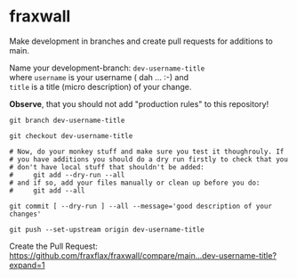 # fraxwall

Make development in branches and create pull requests for additions to main.

Name your development-branch: `dev-username-title` <br>
where `username` is your username ( dah ... :-) and <br>
`title` is a title (micro description) of your change.

**Observe**, that you should not add "production rules" to this repository!

```shell
git branch dev-username-title

git checkout dev-username-title

# Now, do your monkey stuff and make sure you test it thoughrouly. If
# you have additions you should do a dry run firstly to check that you
# don't have local stuff that shouldn't be added:
#     git add --dry-run --all
# and if so, add your files manually or clean up before you do:
#     git add --all

git commit [ --dry-run ] --all --message='good description of your changes'

git push --set-upstream origin dev-username-title
```

Create the Pull Request: <br>
https://github.com/fraxflax/fraxwall/compare/main...dev-username-title?expand=1
